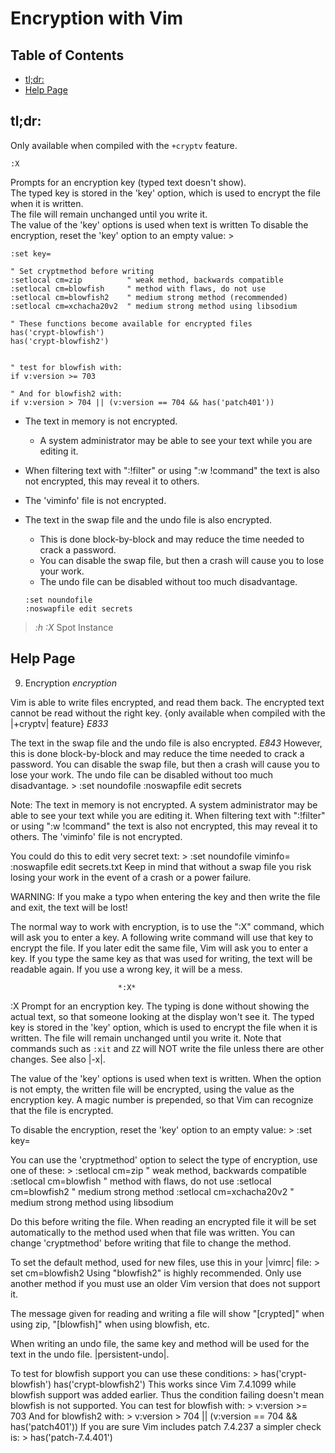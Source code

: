 # Encryption with Vim

## Table of Contents
* [tl;dr:](#tldr) 
* [Help Page](#help-page) 

## tl;dr:
Only available when compiled with the `+cryptv` feature.
```vim
:X
```
Prompts for an encryption key (typed text doesn't show).  
The typed key is stored in the 'key' option, which is used to encrypt
the file when it is written.  
The file will remain unchanged until you write it.  
The value of the 'key' options is used when text is written
To disable the encryption, reset the 'key' option to an empty value: >
```vim
:set key=
```

```vim
" Set cryptmethod before writing 
:setlocal cm=zip          " weak method, backwards compatible
:setlocal cm=blowfish     " method with flaws, do not use
:setlocal cm=blowfish2    " medium strong method (recommended)
:setlocal cm=xchacha20v2  " medium strong method using libsodium

" These functions become available for encrypted files
has('crypt-blowfish')
has('crypt-blowfish2')


" test for blowfish with:
if v:version >= 703

" And for blowfish2 with: 
if v:version > 704 || (v:version == 704 && has('patch401'))
```
* The text in memory is not encrypted.
    * A system administrator may be able to see your text while you are editing it.  
* When filtering text with ":!filter" or using ":w !command" the text 
  is also not encrypted, this may reveal it to others.

* The 'viminfo' file is not encrypted.
* The text in the swap file and the undo file is also encrypted.  
    * This is done block-by-block and may reduce the time needed to crack a password. 
    * You can disable the swap file, but then a crash will cause you to lose your work.  
    * The undo file can be disabled without too much disadvantage.
    ```vim
    :set noundofile
    :noswapfile edit secrets
    ```


> *:h :X*
Spot Instance




## Help Page

9. Encryption                       *encryption*

Vim is able to write files encrypted, and read them back.  The encrypted text
cannot be read without the right key.
{only available when compiled with the |+cryptv| feature}  *E833*

The text in the swap file and the undo file is also encrypted.  *E843*
However, this is done block-by-block and may reduce the time needed to crack a
password.  You can disable the swap file, but then a crash will cause you to
lose your work.  The undo file can be disabled without too much disadvantage. >
    :set noundofile
    :noswapfile edit secrets

Note: The text in memory is not encrypted.  A system administrator may be able
to see your text while you are editing it.  When filtering text with
":!filter" or using ":w !command" the text is also not encrypted, this may
reveal it to others.  The 'viminfo' file is not encrypted.

You could do this to edit very secret text: >
    :set noundofile viminfo=
    :noswapfile edit secrets.txt
Keep in mind that without a swap file you risk losing your work in the event
of a crash or a power failure.

WARNING: If you make a typo when entering the key and then write the file and
exit, the text will be lost!

The normal way to work with encryption, is to use the ":X" command, which will
ask you to enter a key.  A following write command will use that key to
encrypt the file.  If you later edit the same file, Vim will ask you to enter
a key.  If you type the same key as that was used for writing, the text will
be readable again.  If you use a wrong key, it will be a mess.

                            *:X*
:X  Prompt for an encryption key.  The typing is done without showing the
    actual text, so that someone looking at the display won't see it.
    The typed key is stored in the 'key' option, which is used to encrypt
    the file when it is written.
    The file will remain unchanged until you write it.  Note that commands
    such as `:xit` and `ZZ` will NOT write the file unless there are other
    changes.
    See also |-x|.

The value of the 'key' options is used when text is written.  When the option
is not empty, the written file will be encrypted, using the value as the
encryption key.  A magic number is prepended, so that Vim can recognize that
the file is encrypted.

To disable the encryption, reset the 'key' option to an empty value: >
    :set key=

You can use the 'cryptmethod' option to select the type of encryption, use one
of these: >
    :setlocal cm=zip          " weak method, backwards compatible
    :setlocal cm=blowfish     " method with flaws, do not use
    :setlocal cm=blowfish2    " medium strong method
    :setlocal cm=xchacha20v2  " medium strong method using libsodium

Do this before writing the file.  When reading an encrypted file it will be
set automatically to the method used when that file was written.  You can
change 'cryptmethod' before writing that file to change the method.

To set the default method, used for new files, use this in your |vimrc|
file: >
    set cm=blowfish2
Using "blowfish2" is highly recommended.  Only use another method if you
must use an older Vim version that does not support it.

The message given for reading and writing a file will show "[crypted]" when
using zip, "[blowfish]" when using blowfish, etc.

When writing an undo file, the same key and method will be used for the text
in the undo file. |persistent-undo|.

To test for blowfish support you can use these conditions: >
    has('crypt-blowfish')
    has('crypt-blowfish2')
This works since Vim 7.4.1099 while blowfish support was added earlier.
Thus the condition failing doesn't mean blowfish is not supported. You can
test for blowfish with: >
    v:version >= 703
And for blowfish2 with: >
    v:version > 704 || (v:version == 704 && has('patch401'))
If you are sure Vim includes patch 7.4.237 a simpler check is: >
    has('patch-7.4.401')
